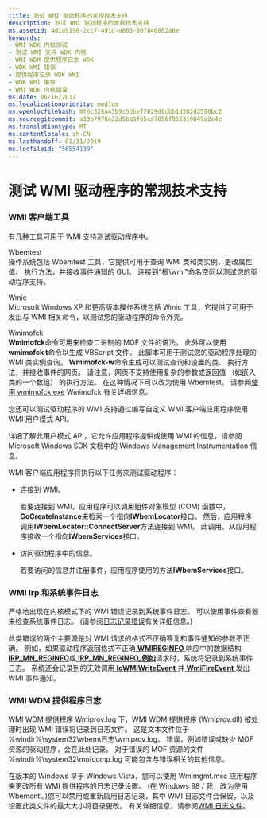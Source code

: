 ```yaml
---
title: 测试 WMI 驱动程序的常规技术支持
description: 测试 WMI 驱动程序的常规技术支持
ms.assetid: 4d1a9198-2cc7-491d-a803-80f846882a6e
keywords:
- WMI WDK 内核测试
- 测试 WMI 支持 WDK 内核
- WMI WDM 提供程序日志 WDK
- WDK WMI 错误
- 提供程序记录 WDK WMI
- WDK WMI 事件
- WMI WDK 内核错误
ms.date: 06/16/2017
ms.localizationpriority: medium
ms.openlocfilehash: 8f6c326a43b9c5dbef7029d6cbb1d382d2590bc2
ms.sourcegitcommit: a33b7978e22d5bb9f65ca7056f955319049a2e4c
ms.translationtype: MT
ms.contentlocale: zh-CN
ms.lasthandoff: 01/31/2019
ms.locfileid: "56554139"
---
```

# <a name="general-techniques-for-testing-wmi-driver-support"></a>测试 WMI 驱动程序的常规技术支持





### <a name="wmi-client-tools"></a>WMI 客户端工具

有几种工具可用于 WMI 支持测试驱动程序中。

<a href="" id="wbemtest"></a>Wbemtest  
操作系统包括 Wbemtest 工具，它提供可用于查询 WMI 类和类实例，更改属性值、 执行方法，并接收事件通知的 GUI。 连接到"根\\wmi"命名空间以测试您的驱动程序支持。

<a href="" id="wmic"></a>Wmic  
Microsoft Windows XP 和更高版本操作系统包括 Wmic 工具，它提供了可用于发出与 WMI 相关命令，以测试您的驱动程序的命令外壳。

<a href="" id="wmimofck"></a>Wmimofck  
**Wmimofck**命令可用来检查二进制的 MOF 文件的语法。 此外可以使用**wmimofck t**命令以生成 VBScript 文件。 此脚本可用于测试您的驱动程序处理的 WMI 类实例查询。 **Wmimofck-w**命令生成可以测试查询和设置的类、 执行方法，并接收事件的网页。 请注意，网页不支持使用复杂的参数或返回值 （如嵌入类的一个数组） 的执行方法。 在这种情况下可以改为使用 Wbemtest。 请参阅[使用 wmimofck.exe](using-wmimofck-exe.md) Wmimofck 有关详细信息。

您还可以测试驱动程序的 WMI 支持通过编写自定义 WMI 客户端应用程序使用 WMI 用户模式 API。

详细了解此用户模式 API，它允许应用程序提供或使用 WMI 的信息，请参阅 Microsoft Windows SDK 文档中的 Windows Management Instrumentation 信息。

WMI 客户端应用程序将执行以下任务来测试驱动程序：

-   连接到 WMI。

    若要连接到 WMI，应用程序可以调用组件对象模型 (COM) 函数中， **CoCreateInstance**来检索一个指向**IWbemLocator**接口。 然后，应用程序调用**IWbemLocator::ConnectServer**方法连接到 WMI。 此调用，从应用程序接收一个指向**IWbemServices**接口。

-   访问驱动程序中的信息。

    若要访问的信息并注册事件，应用程序使用的方法**IWbemServices**接口。

### <a href="" id="ddk-wmi-irps-and-the-system-event-log-kg"></a>WMI Irp 和系统事件日志

严格地出现在内核模式下的 WMI 错误记录到系统事件日志。 可以使用事件查看器来检查系统事件日志。 (请参阅[日志记录错误](logging-errors.md)有关详细信息。)

此类错误的两个主要源是对 WMI 请求的格式不正确答复和事件通知的参数不正确。 例如，如果驱动程序返回格式不正确[ **WMIREGINFO** ](https://msdn.microsoft.com/library/windows/hardware/ff565832)响应中的数据结构[ **IRP\_MN\_REGINFO**](https://msdn.microsoft.com/library/windows/hardware/ff551731)或[ **IRP\_MN\_REGINFO\_例如**](https://msdn.microsoft.com/library/windows/hardware/ff551734)请求时，系统将记录到系统事件日志。 系统还会记录到的无效调用[ **IoWMIWriteEvent** ](https://msdn.microsoft.com/library/windows/hardware/ff550520)并[ **WmiFireEvent** ](https://msdn.microsoft.com/library/windows/hardware/ff565807)发出 WMI 事件通知。

### <a href="" id="ddk-wmi-wdm-provider-log-kg"></a>WMI WDM 提供程序日志

WMI WDM 提供程序 Wmiprov.log 下，WMI WDM 提供程序 (Wmiprov.dll) 被处理时出现 WMI 错误将记录到日志文件。 这是文本文件位于 %windir%\\system32\\wbem\\日志\\wmiprov.log。 错误，例如错误或缺少 MOF 资源的驱动程序，会在此处记录。 对于错误的 MOF 资源的文件 %windir%\\system32\\mofcomp.log 可能包含与错误相关的其他信息。

在版本的 Windows 早于 Windows Vista，您可以使用 Wmimgmt.msc 应用程序来更改所有 WMI 提供程序的日志记录设置。 (在 Windows 98 / 我，改为使用 Wbemcntl。)您可以禁用或重新启用日志记录，其中 WMI 日志文件会保留，以及设置此类文件的最大大小将目录更改。 有关详细信息，请参阅[WMI 日志文件](https://msdn.microsoft.com/library/aa394564)。

 

 




